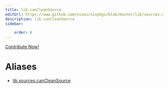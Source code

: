 ```yaml
---
title: lib.canCleanSource
editUrl: https://www.github.com/nixos/nixpkgs/blob/master/lib/sources.nix#L247C20
description: lib.canCleanSource
sidebar:

    order: 8
---
```


<a href="https://www.github.com/nixos/nixpkgs/blob/master/lib/sources.nix#L247C20">Contribute Now!</a>


# Aliases

- [lib.sources.canCleanSource](/nix-doc-comments/reference/lib/sources/lib-sources-canCleanSource)


